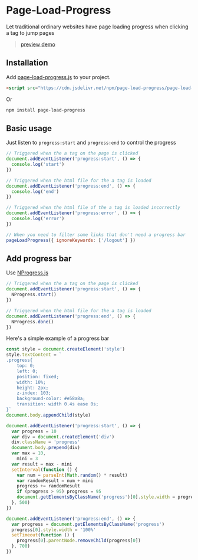 # Page-Load-Progress

Let traditional ordinary websites have page loading progress when clicking a tag to jump pages

> [preview demo](https://lete114.github.io/page-load-progress/test/index.html)

## Installation

Add [page-load-progress.js](https://cdn.jsdelivr.net/npm/page-load-progress/page-load-progress.min.js) to your project.

```html
<script src="https://cdn.jsdelivr.net/npm/page-load-progress/page-load-progress.min.js"></script>
```

Or

```bash
npm install page-load-progress
```

## Basic usage

Just listen to `progress:start` and `progress:end` to control the progress

```js
// Triggered when the a tag on the page is clicked
document.addEventListener('progress:start', () => {
  console.log('start')
})

// Triggered when the html file for the a tag is loaded
document.addEventListener('progress:end', () => {
  console.log('end')
})

// Triggered when the html file of the a tag is loaded incorrectly
document.addEventListener('progress:error', () => {
  console.log('error')
})

// When you need to filter some links that don't need a progress bar
pageLoadProgress({ ignoreKeywords: ['/logout'] })
```

## Add progress bar

Use [NProgress.js](https://github.com/rstacruz/nprogress/)

```js
// Triggered when the a tag on the page is clicked
document.addEventListener('progress:start', () => {
  NProgress.start()
})

// Triggered when the html file for the a tag is loaded
document.addEventListener('progress:end', () => {
  NProgress.done()
})
```

Here's a simple example of a progress bar

```js
const style = document.createElement('style')
style.textContent = `
.progress{
    top: 0; 
    left: 0;
    position: fixed;
    width: 10%;
    height: 2px;
    z-index: 103;
    background-color: #e58a8a;
    transition: width 0.4s ease 0s;
}`
document.body.appendChild(style)

document.addEventListener('progress:start', () => {
  var progress = 10
  var div = document.createElement('div')
  div.className = 'progress'
  document.body.prepend(div)
  var max = 10,
    mini = 3
  var result = max - mini
  setInterval(function () {
    var num = parseInt(Math.random() * result)
    var randomResult = num + mini
    progress += randomResult
    if (progress > 95) progress = 95
    document.getElementsByClassName('progress')[0].style.width = progress + '%'
  }, 500)
})

document.addEventListener('progress:end', () => {
  var progress = document.getElementsByClassName('progress')
  progress[0].style.width = '100%'
  setTimeout(function () {
    progress[0].parentNode.removeChild(progress[0])
  }, 700)
})
```
